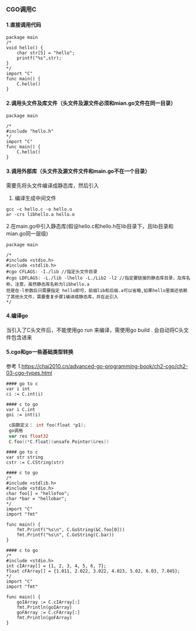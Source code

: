 ### CGO调用C

#### 1.直接调用代码

```
package main
/*
void hello() {
    char str[5] = "hello";
    printf("%s",str);
}
*/ 
import "C"
func main() {
    C.hello()
}

```

#### 2.调用头文件及库文件（头文件及源文件必须和mian.go文件在同一目录）
```
package main

/*
#include "hello.h"
*/
import "C"
func main() {
    C.hello()
}
```

#### 3.调用外部库（头文件及源文件文件和main.go不在一个目录）
需要先将头文件编译成静态库，然后引入
1. 编译生成中间文件
```
gcc -c hello.c -o hello.o
ar -crs libhello.a hello.o
```

2.在main.go中引入静态库(假设hello.c和hello.h在lib目录下，且lib目录和mian.go同一层级)
```
package main

/*
#include <stdio.h>
#include <stdlib.h>
#cgo CFLAGS: -I./lib //指定头文件目录 
#cgo LDFLAGS: -L./lib -lhello -L./Lib2 -l2 //指定要链接的静态库目录，及库名称，注意，虽然静态库名称为libhello.a 
但是在-l参数后只需要指定 hello即可，前缀lib和后缀.a可以省略,如果hello里面还依赖了其他头文件，需要重复步骤1编译成静态库，并在此引入
*/
```
#### 4.编译go
当引入了C头文件后，不能使用go run 来编译，需使用go build . 会自动将C头文件包含进来

#### 5.cgo和go一些基础类型转换
参考 1.https://chai2010.cn/advanced-go-programming-book/ch2-cgo/ch2-03-cgo-types.html

```  int
#### go to c
var i int
ci := C.int(i)

#### c to go
var i C.int
goi := int(i)
```

``` go float32 to c float *p1指针
 c函数定义： int foo(float *p1);
 go调用
 var res float32
 C.foo((*C.float)(unsafe.Pointer(&res))
```

``` string
#### go to c
var str string
cstr := C.CString(str)

#### c to go
/*
#include <stdlib.h>
#include <stdio.h>
char foo[] = "hellofoo";
char *bar = "hellobar";
*/
import "C"
import "fmt"

func main() {
    fmt.Printf("%s\n", C.GoString(&C.foo[0]))
    fmt.Printf("%s\n", C.GoString(C.bar))
}
```

``` arry
#### c to go 
/*
#include <stdio.h>
int cIArray[] = {1, 2, 3, 4, 5, 6, 7};
float cFArray[] = {1.011, 2.022, 3.022, 4.023, 5.02, 6.03, 7.045};
*/
import "C"
import "fmt"

func main() {
    goIArray := C.cIArray[:]
    fmt.Println(goIArray)
    goFArray := C.cFArray[:]
    fmt.Println(goFArray)
}

```
